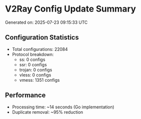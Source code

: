 # V2Ray Config Update Summary
Generated on: 2025-07-23 09:15:33 UTC

## Configuration Statistics
- Total configurations: 22084
- Protocol breakdown:
  - ss: 0 configs
  - ssr: 0 configs
  - trojan: 0 configs
  - vless: 0 configs
  - vmess: 1351 configs

## Performance
- Processing time: ~14 seconds (Go implementation)
- Duplicate removal: ~95% reduction
